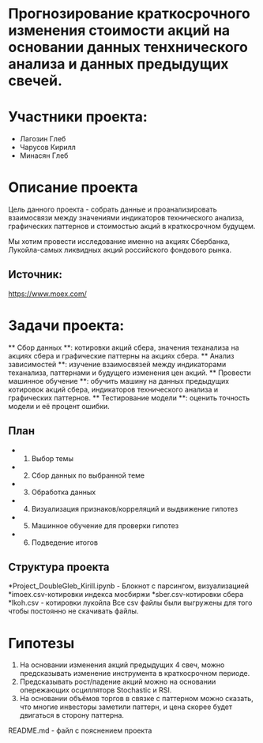 # Прогнозирование краткосрочного изменения стоимости акций на основании данных тенхнического анализа и данных предыдущих свечей.
# Участники проекта:
* Лагозин Глеб
* Чарусов Кирилл
* Минасян Глеб

# Описание проекта

Цель данного проекта - собрать данные и проанализировать взаимосвязи между значениями индикаторов технического анализа, графических паттернов и стоимостью акций в краткосрочном будущем.

Мы хотим провести исследование именно на акциях Сбербанка, Лукойла-самых ликвидных акций российского фондового рынка.

## Источник:
https://www.moex.com/

# Задачи проекта:

** Сбор данных **: котировки акций сбера, значения теханализа на акциях сбера и графические паттерны на акциях сбера.
** Анализ зависимостей **: изучение взаимосвязей между индикаторами теханализа, паттернами и будущего изменения цен акций.
** Провести машинное обучение **: обучить машину на данных предыдущих котировок акций сбера, индикаторов технического анализа и графических паттернов.
** Тестирование модели **: оценить точность модели и её процент ошибки.



## План
* 1. Выбор темы
* 2. Сбор данных по выбранной теме
* 3. Обработка данных
* 4. Визуализация признаков/корреляций и выдвижение гипотез
* 5. Машинное обучение для проверки гипотез
* 6. Подведение итогов

## Структура проекта
*Project_DoubleGleb_Kirill.ipynb - Блокнот с парсингом, визуализацией
*imoex.csv-котировки индекса мосбиржи
*sber.csv-котировки сбера
*lkoh.csv - котировки лукойла
Все csv файлы были выгружены для того чтобы постоянно не скачивать файлы.

# Гипотезы
1. На основании изменения акций предыдущих 4 свеч, можно предсказывать изменение инструмента в краткосрочном периоде.
2. Предсказывать рост/падение акций можно на основании опережающих осцилляторв Stochastic и RSI.
3. На основании объёмов торгов в связке с паттерном можно сказать, что многие инвесторы заметили паттерн, и цена скорее будет двигаться в сторону паттерна.

README.md - файл с пояснением проекта

